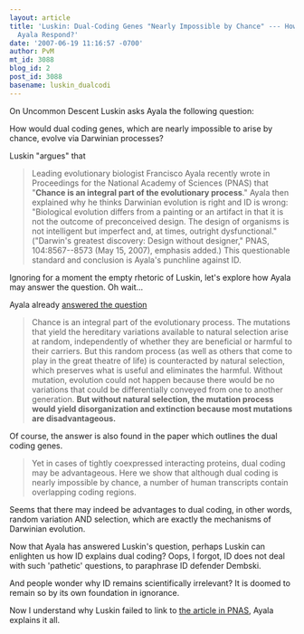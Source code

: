 ```yaml
---
layout: article
title: 'Luskin: Dual-Coding Genes "Nearly Impossible by Chance" --- How Would Francisco
  Ayala Respond?'
date: '2007-06-19 11:16:57 -0700'
author: PvM
mt_id: 3088
blog_id: 2
post_id: 3088
basename: luskin_dualcodi
---
```

On Uncommon Descent Luskin asks Ayala the following question:

How would dual coding genes, which are nearly impossible to arise by chance, evolve via Darwinian processes?

Luskin "argues" that

> Leading evolutionary biologist Francisco Ayala recently wrote in Proceedings for the National Academy of Sciences (PNAS) that "**Chance is an integral part of the evolutionary process**." Ayala then explained why he thinks Darwinian evolution is right and ID is wrong: "Biological evolution differs from a painting or an artifact in that it is not the outcome of preconceived design. The design of organisms is not intelligent but imperfect and, at times, outright dysfunctional." ("Darwin's greatest discovery: Design without designer," PNAS, 104:8567--8573 (May 15, 2007), emphasis added.) This questionable standard and conclusion is Ayala's punchline against ID.

Ignoring for a moment the empty rhetoric of Luskin, let's explore how Ayala may answer the question. Oh wait...

Ayala already [answered the question](http://www.cowz.com/sacnas/journal/fa99/page15.html)

> Chance is an integral part of the evolutionary process. The mutations that yield the hereditary variations available to natural selection arise at random, independently of whether they are beneficial or harmful to their carriers. But this random process (as well as others that come to play in the great theatre of life) is counteracted by natural selection, which preserves what is useful and eliminates the harmful. Without mutation, evolution could not happen because there would be no variations that could be differentially conveyed from one to another generation. **But without natural selection, the mutation process would yield disorganization and extinction because most mutations are disadvantageous.**

Of course, the answer is also found in the paper which outlines the dual coding genes.

> Yet in cases of tightly coexpressed interacting proteins, dual coding may be advantageous. Here we show that although dual coding is nearly impossible by chance, a number of human transcripts contain overlapping coding regions. 

Seems that there may indeed be advantages to dual coding, in other words, random variation AND selection, which are exactly the mechanisms of Darwinian evolution.

Now that Ayala has answered Luskin's question, perhaps Luskin can enlighten us how ID explains dual coding? Oops, I forgot, ID does not deal with such 'pathetic' questions, to paraphrase ID defender Dembski.

And people wonder why ID remains scientifically irrelevant? It is doomed to remain so by its own foundation in ignorance.

Now I understand why Luskin failed to link to [the article in PNAS](http://www.pnas.org/cgi/content/abstract/0701072104v1), Ayala explains it all.
